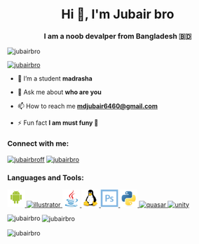 <h1 align="center">Hi 👋, I'm Jubair bro</h1>
<h3 align="center">I am a noob devalper from Bangladesh 🇧🇩</h3>

<p align="left"> <img src="https://komarev.com/ghpvc/?username=jubairbro&label=Profile%20views&color=0e75b6&style=flat" alt="jubairbro" /> </p>

<p align="left"> <a href="https://github.com/ryo-ma/github-profile-trophy"><img src="https://github-profile-trophy.vercel.app/?username=jubairbro" alt="jubairbro" /></a> </p>

- 🔭 I’m a student **madrasha**

- 💬 Ask me about **who are you**

- 📫 How to reach me **mdjubair6460@gmail.com**

- ⚡ Fun fact **I am must funy 🙂**

<h3 align="left">Connect with me:</h3>
<p align="left">
<a href="https://fb.com/jubairbroff" target="blank"><img align="center" src="https://raw.githubusercontent.com/rahuldkjain/github-profile-readme-generator/master/src/images/icons/Social/facebook.svg" alt="jubairbroff" height="30" width="40" /></a>
<a href="https://www.youtube.com/c/jubairbro" target="blank"><img align="center" src="https://raw.githubusercontent.com/rahuldkjain/github-profile-readme-generator/master/src/images/icons/Social/youtube.svg" alt="jubairbro" height="30" width="40" /></a>
</p>

<h3 align="left">Languages and Tools:</h3>
<p align="left"> <a href="https://developer.android.com" target="_blank" rel="noreferrer"> <img src="https://raw.githubusercontent.com/devicons/devicon/master/icons/android/android-original-wordmark.svg" alt="android" width="40" height="40"/> </a> <a href="https://www.adobe.com/in/products/illustrator.html" target="_blank" rel="noreferrer"> <img src="https://www.vectorlogo.zone/logos/adobe_illustrator/adobe_illustrator-icon.svg" alt="illustrator" width="40" height="40"/> </a> <a href="https://www.java.com" target="_blank" rel="noreferrer"> <img src="https://raw.githubusercontent.com/devicons/devicon/master/icons/java/java-original.svg" alt="java" width="40" height="40"/> </a> <a href="https://www.linux.org/" target="_blank" rel="noreferrer"> <img src="https://raw.githubusercontent.com/devicons/devicon/master/icons/linux/linux-original.svg" alt="linux" width="40" height="40"/> </a> <a href="https://www.photoshop.com/en" target="_blank" rel="noreferrer"> <img src="https://raw.githubusercontent.com/devicons/devicon/master/icons/photoshop/photoshop-line.svg" alt="photoshop" width="40" height="40"/> </a> <a href="https://www.python.org" target="_blank" rel="noreferrer"> <img src="https://raw.githubusercontent.com/devicons/devicon/master/icons/python/python-original.svg" alt="python" width="40" height="40"/> </a> <a href="https://quasar.dev/" target="_blank" rel="noreferrer"> <img src="https://cdn.quasar.dev/logo/svg/quasar-logo.svg" alt="quasar" width="40" height="40"/> </a> <a href="https://unity.com/" target="_blank" rel="noreferrer"> <img src="https://www.vectorlogo.zone/logos/unity3d/unity3d-icon.svg" alt="unity" width="40" height="40"/> </a> </p>

<p><img align="left" src="https://github-readme-stats.vercel.app/api/top-langs?username=jubairbro&show_icons=true&locale=en&layout=compact" alt="jubairbro" /></p>

<p>&nbsp;<img align="center" src="https://github-readme-stats.vercel.app/api?username=jubairbro&show_icons=true&locale=en" alt="jubairbro" /></p>

<p><img align="center" src="https://github-readme-streak-stats.herokuapp.com/?user=jubairbro&" alt="jubairbro" /></p>

